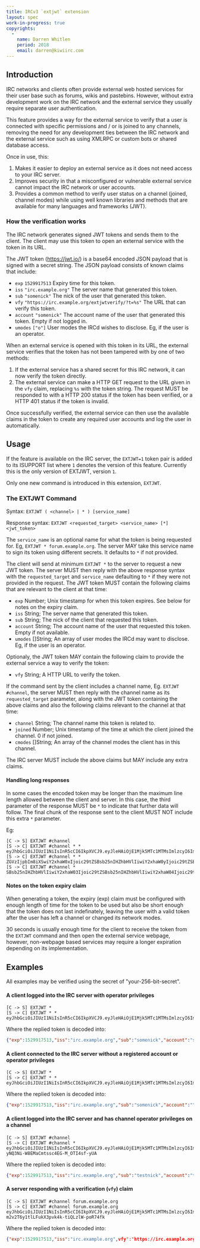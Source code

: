 ```yaml
---
title: IRCv3 `extjwt` extension
layout: spec
work-in-progress: true
copyrights:
  -
    name: Darren Whitlen
    period: 2018
    email: darren@kiwiirc.com
---
```

## Introduction

IRC networks and clients often provide external web hosted services for their user base such as forums, wikis and pastebins. However, without extra development work on the IRC network and the external service they usually require separate user authentication.

This feature provides a way for the external service to verify that a user is connected with specific permissions and / or is joined to any channels, removing the need for any development ties between the IRC network and the external service such as using XMLRPC or custom bots or shared database access.

Once in use, this:
1. Makes it easier to deploy an external service as it does not need access to your IRC server.
2. Improves security in that a misconfigured or vulnerable external service cannot impact the IRC network or user accounts.
3. Provides a common method to verify user status on a channel (joined, channel modes) while using well known libraries and methods that are available for many languages and frameworks (JWT).

### How the verification works

The IRC network generates signed JWT tokens and sends them to the client. The client may use this token to open an external service with the token in its URL.

The JWT token (https://jwt.io/) is a base64 encoded JSON payload that is signed with a secret string. The JSON payload consists of known claims that include:
* `exp` `1529917513` Expiry time for this token.
* `iss` `"irc.example.org"` The server name that generated this token.
* `sub` `"somenick"` The nick of the user that generated this token.
* `vfy` `"https://irc.example.org/extjwtverify/?t=%s"` The URL that can verify this token.
* `account` `"somenick"` The account name of the user that generated this token. Empty if not logged in.
* `umodes` `["o"]` User modes the IRCd wishes to disclose. Eg, if the user is an operator.

When an external service is opened with this token in its URL, the external service verifies that the token has not been tampered with by one of two methods:
1. If the external service has a shared secret for this IRC network, it can now verify the token directly.
2. The external service can make a HTTP GET request to the URL given in the `vfy` claim, replacing `%s` with the token string. The request MUST be responded to with a HTTP 200 status if the token has been verified, or a HTTP 401 status if the token is invalid.

Once successfully verified, the external service can then use the available claims in the token to create any required user accounts and log the user in automatically.

## Usage

If the feature is available on the IRC server, the `EXTJWT=1` token pair is added to its ISUPPORT list where `1` denotes the version of this feature. Currently this is the only version of EXTJWT, version `1`.

Only one new command is introduced in this extension, `EXTJWT`.

### The EXTJWT Command

Syntax: `EXTJWT ( <channel> | * ) [service_name]`

Response syntax: `EXTJWT <requested_target> <service_name> [*] <jwt_token>`

The `service_name` is an optional name for what the token is being requested for. Eg, `EXTJWT * forum.example.org`. The server MAY take this service name to sign its token using different secrets. It defaults to `*` if not provided.

The client will send at minimum `EXTJWT *` to the server to request a new JWT token. The server MUST then reply with the above response syntax with the `requested_target` and `service_name` defaulting to `*` if they were not provided in the request. The JWT token MUST contain the following claims that are relevant to the client at that time:

* `exp` Number; Unix timestamp for when this token expires. See below for notes on the expiry claim.
* `iss` String; The server name that generated this token.
* `sub` String; The nick of the client that requested this token.
* `account` String; The account name of the user that requested this token. Empty if not available.
* `umodes` []String; An array of user modes the IRCd may want to disclose. Eg, if the user is an operator.

Optionaly, the JWT token MAY contain the following claim to provide the external service a way to verify the token:
* `vfy` String; A HTTP URL to verify the token.

If the command sent by the client includes a channel name, Eg. `EXTJWT #channel`, the server MUST then reply with the channel name as its `requested_target` parameter, along with the JWT token containing the above claims and also the following claims relevant to the channel at that time:

* `channel` String; The channel name this token is related to.
* `joined` Number; Unix timestamp of the time at which the client joined the channel. 0 if not joined.
* `cmodes` []String; An array of the channel modes the client has in this channel.

The IRC server MUST include the above claims but MAY include any extra claims.


#### Handling long responses

In some cases the encoded token may be longer than the maximum line length allowed between the client and server. In this case, the third parameter of the response MUST be `*` to indicate that further data will follow. The final chunk of the response sent to the client MUST NOT include this extra `*` parameter.

Eg:
~~~
[C -> S] EXTJWT #channel
[S -> C] EXTJWT #channel * * eyJhbGciOiJIUzI1NiIsInR5cCI6IkpXVCJ9.eyJleHAiOjE1Mjk5MTc1MTMsImlzcyI6ImlyYy5leGFtcGxlLm9yZyIsIm5pY2siOiJ0ZXN0bmljayIsImFjY291bnQiOiJ0ZXN0bmljayIsInVtb2RlcyI6W10sImNoYW5uZWwiOiIjY2hhbm5lbCIsImpvaW5lZCI6MTUyOTkxNzUwMSwiY21v
[S -> C] EXTJWT #channel * * ZGVzIjpbIm8iXSwiY2xhaW0xIjoic29tZSBsb25nIHZhbHVlIiwiY2xhaW0yIjoic29tZSBsb25nIHZhbHVlIiwiY2xhaW0zIjoic29tZSBsb25nIHZhbHVlIiwiY2xhaW00Ijoic29tZSBsb25nIHZhbHVlIiwiY2xhaW01Ijoic29tZSBsb25nIHZhbHVlIiwiY2xhaW02Ijoic29tZ
[S -> C] EXTJWT #channel * SBsb25nIHZhbHVlIiwiY2xhaW03Ijoic29tZSBsb25nIHZhbHVlIiwiY2xhaW04Ijoic29tZSBsb25nZXIgdmFsdWUgdG8gbWFrZSBzdXJlIHRoaXMgdG9rZW4gaXMgdG9vIGxvbmcgdG8gc2VuZCBvbiBvbmUgSVJDIDUxMiBjaGFyYWN0ZXIgbGluZSJ9.wxRb7lH9OjENg_dTmPrDglBsN3Z17g1eEGJdp9Jsbqg
~~~

#### Notes on the token expiry claim

When generating a token, the expiry (exp) claim must be configured with enough length of time for the token to be used but also be short enough that the token does not last indefinately, leaving the user with a valid token after the user has left a channel or changed its network modes.

30 seconds is usually enough time for the client to receive the token from the `EXTJWT` command and then open the external service webpage, however, non-webpage based services may require a longer expiration depending on its implementation.

## Examples

All examples may be verified using the secret of "your-256-bit-secret".

#### A client logged into the IRC server with operator privileges
~~~
[C -> S] EXTJWT *
[S -> C] EXTJWT * * eyJhbGciOiJIUzI1NiIsInR5cCI6IkpXVCJ9.eyJleHAiOjE1Mjk5MTc1MTMsImlzcyI6ImlyYy5leGFtcGxlLm9yZyIsInN1YiI6InNvbWVuaWNrIiwiYWNjb3VudCI6InNvbWVuaWNrIiwidW1vZGVzIjpbIm8iXX0.wZbYLX4rgDDB4svLQIsx5jq5_Dc0csdqgamVsgocOas
~~~

Where the replied token is decoded into:
~~~json
{"exp":1529917513,"iss":"irc.example.org","sub":"somenick","account":"somenick","umodes":["o"]}
~~~

#### A client connected to the IRC server without a registered account or operator privileges
~~~
[C -> S] EXTJWT *
[S -> C] EXTJWT * * eyJhbGciOiJIUzI1NiIsInR5cCI6IkpXVCJ9.eyJleHAiOjE1Mjk5MTc1MTMsImlzcyI6ImlyYy5leGFtcGxlLm9yZyIsInN1YiI6InNvbWVuaWNrIiwiYWNjb3VudCI6IiIsInVtb2RlcyI6W119.i_ak4qvb1BPdH0a0HyRNTz036rHE2lGrZ17SQV3LAFE
~~~

Where the replied token is decoded into:
~~~json
{"exp":1529917513,"iss":"irc.example.org","sub":"somenick","account":"","umodes":[]}
~~~

#### A client logged into the IRC server and has channel operator privileges on a channel
~~~
[C -> S] EXTJWT #channel
[S -> C] EXTJWT #channel * eyJhbGciOiJIUzI1NiIsInR5cCI6IkpXVCJ9.eyJleHAiOjE1Mjk5MTc1MTMsImlzcyI6ImlyYy5leGFtcGxlLm9yZyIsInN1YiI6InRlc3RuaWNrIiwiYWNjb3VudCI6InRlc3RuaWNrIiwidW1vZGVzIjpbXSwiY2hhbm5lbCI6IiNjaGFubmVsIiwiam9pbmVkIjoxNTI5OTE3NTAxLCJjbW9kZXMiOlsibyJdfQ.A6tYn5w2-yNQ3Ni-W8EMaCmtssc4EG-M_OTI4sf-yUA
~~~

Where the replied token is decoded into:
~~~json
{"exp":1529917513,"iss":"irc.example.org","sub":"testnick","account":"testnick","umodes":[],"channel":"#channel","joined":1529917501,"cmodes":["o"]}
~~~

#### A server responding with a verification (`vfy`) claim
~~~
[C -> S] EXTJWT #channel forum.example.org
[S -> C] EXTJWT #channel forum.example.org eyJhbGciOiJIUzI1NiIsInR5cCI6IkpXVCJ9.eyJleHAiOjE1Mjk5MTc1MTMsImlzcyI6ImlyYy5leGFtcGxlLm9yZyIsInZmeSI6Imh0dHBzOi8vaXJjLmV4YW1wbGUub3JnL2V4dGp3dD90PSVzIiwic3ViIjoidGVzdG5pY2siLCJhY2NvdW50IjoidGVzdG5pY2siLCJ1bW9kZXMiOltdLCJjaGFubmVsIjoiI2NoYW5uZWwiLCJqb2luZWQiOjE1Mjk5MTc1MDEsImNtb2RlcyI6WyJvIl19.WhZpr-m2v2T6y1tlLFukX3pvk4k-tiQLzlW-poR74fk
~~~

Where the replied token is decoded into:
~~~json
{"exp":1529917513,"iss":"irc.example.org",vfy":"https://irc.example.org/extjwt?t=%s","sub":"testnick","account":"testnick","umodes":[],"channel":"#channel","joined":1529917501,"cmodes":["o"]}
~~~
